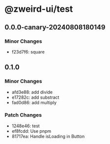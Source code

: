 # @zweird-ui/test

## 0.0.0-canary-20240808180149

### Minor Changes

- f23d7f6: square

## 0.1.0

### Minor Changes

- afd3e88: add divide
- e17282c: add substract
- fad0d86: add multiply

### Patch Changes

- 1248e46: test
- ef8fcdd: Use pnpm
- 81717ea: Handle isLoading in Button
